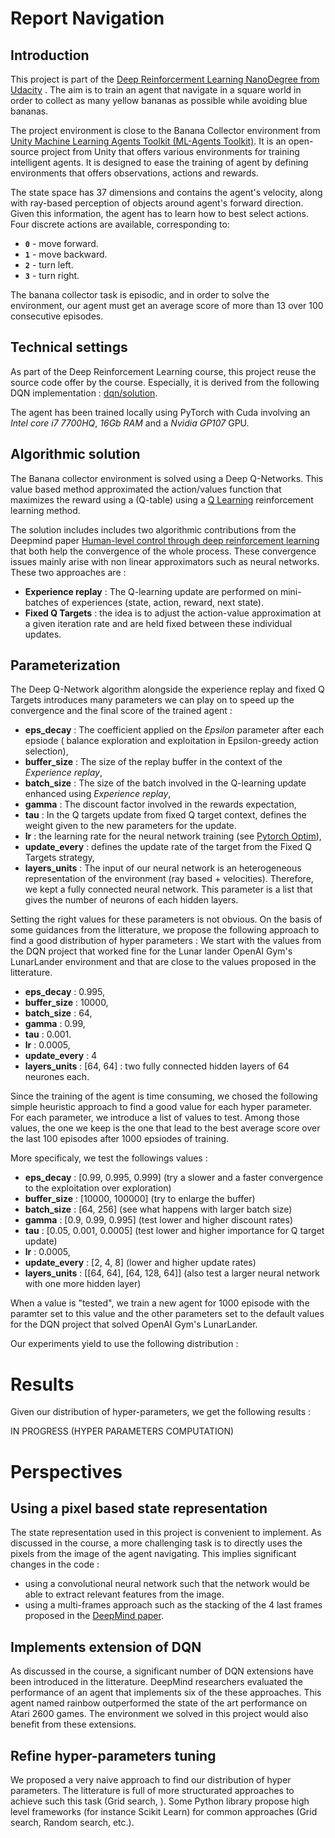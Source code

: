 # Report Navigation

## Introduction

This project is part of the [Deep Reinforcerment Learning NanoDegree from Udacity](https://www.udacity.com/course/deep-reinforcement-learning-nanodegree--nd893) . The aim is to train an agent that navigate in a square world in order to collect as many yellow bananas as possible while avoiding blue bananas. 

The project environment is close to the Banana Collector environment from [Unity Machine Learning Agents Toolkit (ML-Agents Toolkit)](https://github.com/Unity-Technologies/ml-agents). It is an open-source project from Unity that offers various environments for training intelligent agents. It is designed to ease the training of agent by defining environments that offers observations, actions and rewards.

The state space has 37 dimensions and contains the agent's velocity, along with ray-based perception of objects around agent's forward direction.  Given this information, the agent has to learn how to best select actions.  Four discrete actions are available, corresponding to:
- **`0`** - move forward.
- **`1`** - move backward.
- **`2`** - turn left.
- **`3`** - turn right.

The banana collector task is episodic, and in order to solve the environment, our agent must get an average score of more than 13 over 100 consecutive episodes.
## Technical settings

As part of the Deep Reinforcement Learning course, this project reuse the source code offer by the course. Especially, it is derived from the following DQN implementation : [dqn/solution](https://github.com/udacity/deep-reinforcement-learning/tree/master/dqn/solution).

The agent has been trained locally using PyTorch with Cuda involving an *Intel core i7 7700HQ*, *16Gb RAM* and a *Nvidia GP107* GPU.

## Algorithmic solution

The Banana collector environment is solved using a Deep Q-Networks. This value based method approximated the action/values function that maximizes the reward using a  (Q-table) using a [Q Learning](https://link.springer.com/content/pdf/10.1007/BF00992698.pdf) reinforcement learning method.

The solution includes includes two algorithmic contributions from the Deepmind paper [Human-level control through deep reinforcement learning](http://files.davidqiu.com//research/nature14236.pdf) that both help the convergence of the whole process. These convergence issues mainly arise with non linear approximators such as neural networks. These two approaches are :

- **Experience replay** : The Q-learning update are performed on mini-batches of experiences (state, action, reward, next state). 
- **Fixed Q Targets** : the idea is to adjust the action-value approximation at a given iteration rate and are held fixed between these individual updates.

## Parameterization


The Deep Q-Network algorithm alongside the experience replay and fixed Q Targets introduces many parameters we can play on to speed up the convergence and the final score of the trained agent :
- **eps_decay** : The coefficient applied on the *Epsilon* parameter after each epsiode ( balance exploration and exploitation in Epsilon-greedy action selection),
- **buffer_size** : The size of the replay buffer in the context of the *Experience replay*,
- **batch_size** : The size of the batch involved in the Q-learning update enhanced using *Experience replay*,
- **gamma** : The discount factor involved in the rewards expectation,
- **tau** : In the Q targets update from fixed Q target context, defines the weight given to the new parameters for the update.
- **lr** : the learning rate for the neural network training (see [Pytorch Optim](https://pytorch.org/docs/stable/optim.html)),
- **update_every** : defines the update rate of the target from the Fixed Q Targets strategy,
- **layers_units** : The input of our neural network is an heterogeneous representation of the environment (ray based + velocities). Therefore, we kept a fully connected neural network. This parameter is a list that gives the number of neurons of each hidden layers.

Setting the right values for these parameters is not obvious. On the basis of some guidances from the litterature, we propose the following approach to find a good distribution of hyper parameters : We start with the values from the DQN project that worked fine for the Lunar lander OpenAI Gym's LunarLander environment and that are close to the values proposed in the litterature.

- **eps_decay** : 0.995,
- **buffer_size** : 10000,
- **batch_size** : 64,
- **gamma** : 0.99,
- **tau** : 0.001.
- **lr** : 0.0005,
- **update_every** : 4
- **layers_units** : [64, 64] : two fully connected hidden layers of 64 neurones each.

Since the training of the agent is time consuming, we chosed the following simple heuristic approach to find a good value for each hyper parameter. For each parameter, we introduce a list of values to test. Among those values, the one we keep is the one that lead to the best average score over the last 100 episodes after 1000 epsiodes of training.

More specificaly, we test the followings values :

- **eps_decay** : [0.99, 0.995, 0.999] (try a slower and a faster convergence to the exploitation over exploration)
- **buffer_size** : [10000, 100000] (try to enlarge the buffer)
- **batch_size** : [64, 256] (see what happens with larger batch size)
- **gamma** : [0.9, 0.99, 0.995] (test lower and higher discount rates)
- **tau** : [0.05, 0.001, 0.0005] (test lower and higher importance for Q target update)
- **lr** : 0.0005,
- **update_every** : [2, 4, 8] (lower and higher update rates)
- **layers_units** : [[64, 64], [64, 128, 64]] (also test a larger neural network with one more hidden layer)

When a value is "tested", we train a new agent for 1000 episode with the paramter set to this value and the other parameters set to the default values for the DQN project that solved OpenAI Gym's LunarLander.

Our experiments yield to use the following distribution :

# Results

Given our distribution of hyper-parameters, we get the following results :

IN PROGRESS (HYPER PARAMETERS COMPUTATION)

# Perspectives

## Using a pixel based state representation

The state representation used in this project is convenient to implement. As discussed in the course, a more challenging task is to directly uses the pixels from the image of the agent navigating. This implies significant changes in the code :
- using a convolutional neural network such that the network would be able to extract relevant features from the image.
- using a multi-frames approach such as the stacking of the 4 last frames proposed in the [DeepMind paper](http://files.davidqiu.com//research/nature14236.pdf).

## Implements extension of DQN

As discussed in the course, a significant number of DQN extensions have been introduced in the litterature. DeepMind researchers evaluated the performance of an agent that implements six of the these approaches. This agent named rainbow outperformed the state of the art performance on Atari 2600 games. The environment we solved in this project would also benefit from these extensions.

## Refine hyper-parameters tuning

We proposed a very naive approach to find our distribution of hyper parameters. The litterature is full of more structurated approaches to achieve such this task (Grid search, ). Some Python library propose high level frameworks (for instance Scikit Learn) for common approaches (Grid search, Random search, etc.).

